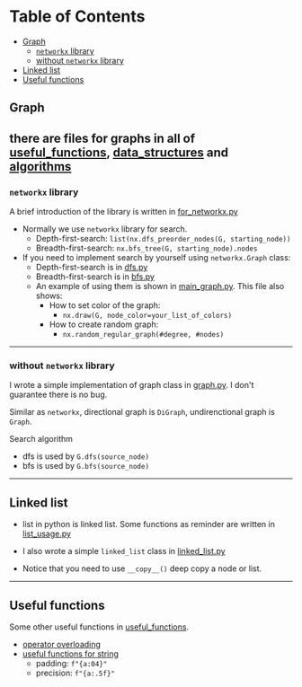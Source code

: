 # Table of Contents
- [Graph](#graph)
  * [`networkx` library](#-networkx--library)
  * [without `networkx` library](#without--networkx--library)
- [Linked list](#linked-list)
- [Useful functions](#useful-functions)

## Graph
there are files for graphs in all of [useful_functions](./useful_functions), 
[data_structures](./data_structures) and [algorithms](./algorithms)
---
### `networkx` library

A brief introduction of the library is written in [for_networkx.py](./useful_functions/for_networkx.py)

- Normally we use `networkx` library for search.
  - Depth-first-search: `list(nx.dfs_preorder_nodes(G, starting_node))`
  - Breadth-first-search: `nx.bfs_tree(G, starting_node).nodes`
- If you need to implement search by yourself using `networkx.Graph` class:
  - Depth-first-search is in [dfs.py](./algorithms/graph_search/dfs.py)
  - Breadth-first-search is in [bfs.py](./algorithms/graph_search/bfs.py)
  - An example of using them is shown in [main_graph.py](./algorithms/main_graph.py). This file also shows:
    - How to set color of the graph:
      - `nx.draw(G, node_color=your_list_of_colors)`
    - How to create random graph: 
      - `nx.random_regular_graph(#degree, #nodes)`
---
### without `networkx` library
      
I wrote a simple implementation of graph class in [graph.py](./data_structures/graph.py).
I don't guarantee there is no bug.

Similar as `networkx`,  directional graph is `DiGraph`,
undirenctional graph is `Graph`.

Search algorithm
- dfs is used by `G.dfs(source_node)`
- bfs is used by `G.bfs(source_node)`

---

## Linked list
- list in python is linked list. 
Some functions as reminder are written in [list_usage.py](useful_functions/list_usage.py)

- I also wrote a simple `linked_list` class in [linked_list.py](./data_structures/linked_list.py)
- Notice that you need to use 
`__copy__()` deep copy a node or list.

---

## Useful functions
Some other useful functions in [useful_functions](./useful_functions).
- [operator overloading](./useful_functions/operator_overloading.py)
- [useful functions for string](./useful_functions/for_string.py)
  - padding: `f"{a:04}"`
  - precision: `f"{a:.5f}"`